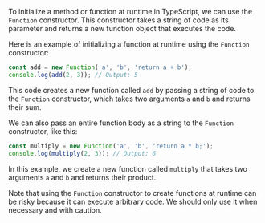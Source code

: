 To initialize a method or function at runtime in TypeScript, we can use the `Function` constructor. This constructor takes a string of code as its parameter and returns a new function object that executes the code.

Here is an example of initializing a function at runtime using the `Function` constructor:

```typescript
const add = new Function('a', 'b', 'return a + b');
console.log(add(2, 3)); // Output: 5
```

This code creates a new function called `add` by passing a string of code to the `Function` constructor, which takes two arguments `a` and `b` and returns their sum.

We can also pass an entire function body as a string to the `Function` constructor, like this:

```typescript
const multiply = new Function('a', 'b', 'return a * b;');
console.log(multiply(2, 3)); // Output: 6
```

In this example, we create a new function called `multiply` that takes two arguments `a` and `b` and returns their product.

Note that using the `Function` constructor to create functions at runtime can be risky because it can execute arbitrary code. We should only use it when necessary and with caution.